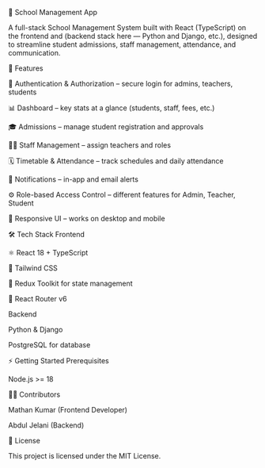🏫 School Management App

A full-stack School Management System built with React (TypeScript) on the frontend and (backend stack here —  Python and Django, etc.), designed to streamline student 
admissions, staff management, attendance, and communication.


🚀 Features

🔐 Authentication & Authorization – secure login for admins, teachers, students

📊 Dashboard – key stats at a glance (students, staff, fees, etc.)

🎓 Admissions – manage student registration and approvals

👩‍🏫 Staff Management – assign teachers and roles

🗓 Timetable & Attendance – track schedules and daily attendance

💬 Notifications – in-app and email alerts

⚙️ Role-based Access Control – different features for Admin, Teacher, Student

📱 Responsive UI – works on desktop and mobile


🛠 Tech Stack
Frontend

⚛️ React 18 + TypeScript

🎨 Tailwind CSS

🔄 Redux Toolkit for state management

📍 React Router v6

Backend

Python & Django

PostgreSQL for database


⚡ Getting Started
Prerequisites

Node.js >= 18


👨‍💻 Contributors

Mathan Kumar (Frontend Developer)

Abdul Jelani (Backend)


📜 License

This project is licensed under the MIT License.
